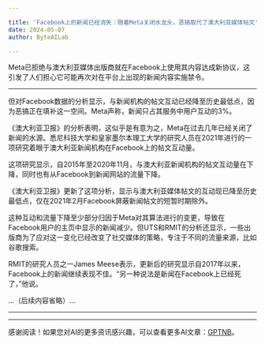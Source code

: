 ```yaml
---

title: 'Facebook上的新闻已经消失：随着Meta关闭水龙头，恶搞取代了澳大利亚媒体帖文'
date: 2024-05-07
author: ByteAILab

---
```


Meta已拒绝与澳大利亚媒体出版商就在Facebook上使用其内容达成新协议，这引发了人们担心它可能再次对在平台上出现的新闻内容实施禁令。

---
但对Facebook数据的分析显示，与新闻机构的帖文互动已经降至历史最低点，因为恶搞正在填补这一空间。Meta声称，新闻只占其服务中用户互动的3%。

《澳大利亚卫报》的分析表明，这似乎是有意为之，Meta在过去几年已经关闭了新闻的水源。悉尼科技大学和皇家墨尔本理工大学的研究人员在2021年进行的一项研究着眼于澳大利亚新闻机构在Facebook上的帖文互动量。

这项研究显示，自2015年至2020年11月，与澳大利亚新闻机构的帖文互动量在下降，同时也有从Facebook到新闻网站的流量下降。

《澳大利亚卫报》更新了这项分析，显示与澳大利亚媒体帖文的互动现已降至历史最低点，仅在2021年2月Facebook屏蔽新闻帖文的短暂时期除外。

这种互动和流量下降至少部分归因于Meta对其算法进行的变更，导致在Facebook用户的主页中显示的新闻减少。但UTS和RMIT的分析还显示，一些出版商为了应对这一变化已经改变了社交媒体的策略，专注于不同的流量来源，比如谷歌搜索。

RMIT的研究人员之一James Meese表示，更新后的研究显示自2017年以来，Facebook上的新闻继续表现不佳。“另一种说法是新闻在Facebook上已经死了，”他说。

...（后续内容省略）...

---
---
感谢阅读！如果您对AI的更多资讯感兴趣，可以查看更多AI文章：[GPTNB](https://gptnb.com)。